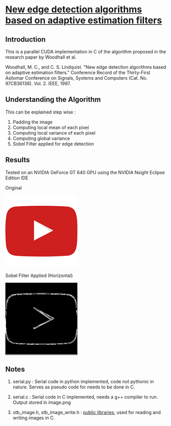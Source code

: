 # [New edge detection algorithms based on adaptive estimation filters](https://www.computer.org/csdl/proceedings-article/acssc/1997/00679191/12OmNqBbHZu)

## Introduction
This is a parallel CUDA implementation in C of the algorithm proposed in the research paper by Woodhall et al.

Woodhall, M. C., and C. S. Lindquist. "New edge detection algorithms based on adaptive estimation filters." Conference Record of the Thirty-First Asilomar Conference on Signals, Systems and Computers (Cat. No. 97CB36136). Vol. 2. IEEE, 1997.

## Understanding the Algorithm
This can be explained step wise :

1) Padding the image
2) Computing local mean of each pixel
3) Computing local variance of each pixel
4) Computing global variance
5) Sobel Filter applied for edge detection

## Results
Tested on an NVIDIA GeForce GT 640 GPU using the NVIDIA Nsight Eclipse Edition IDE

Original

![Screenshot](Results/logo.png)

Sobel Filter Applied (Horizontal)

![Screenshot](Results/image.png)

## Notes
1. serial.py : Serial code in python implemented, code not pythonic in nature. Serves as pseudo code for needs to be done in C.

2. serial.c : Serial code in C implemented, needs a g++ compiler to run. Output stored in image.png 

3. stb_image.h, stb_image_write.h : [public libraries](https://github.com/nothings/stb), used for reading and writing images in C.



